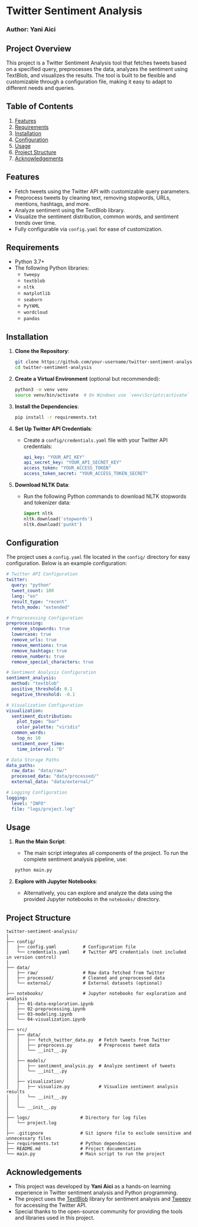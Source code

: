# Twitter Sentiment Analysis

### Author: Yani Aici

## Project Overview

This project is a Twitter Sentiment Analysis tool that fetches tweets based on a specified query, preprocesses the data, analyzes the sentiment using TextBlob, and visualizes the results. The tool is built to be flexible and customizable through a configuration file, making it easy to adapt to different needs and queries.

## Table of Contents

1. [Features](#features)
2. [Requirements](#requirements)
3. [Installation](#installation)
4. [Configuration](#configuration)
5. [Usage](#usage)
6. [Project Structure](#project-structure)
7. [Acknowledgements](#acknowledgements)

## Features

- Fetch tweets using the Twitter API with customizable query parameters.
- Preprocess tweets by cleaning text, removing stopwords, URLs, mentions, hashtags, and more.
- Analyze sentiment using the TextBlob library.
- Visualize the sentiment distribution, common words, and sentiment trends over time.
- Fully configurable via `config.yaml` for ease of customization.

## Requirements

- Python 3.7+
- The following Python libraries:
  - `tweepy`
  - `textblob`
  - `nltk`
  - `matplotlib`
  - `seaborn`
  - `PyYAML`
  - `wordcloud`
  - `pandas`

## Installation

1. **Clone the Repository**:
   ```bash
   git clone https://github.com/your-username/twitter-sentiment-analysis.git
   cd twitter-sentiment-analysis
   ```

2. **Create a Virtual Environment** (optional but recommended):
   ```bash
   python3 -m venv venv
   source venv/bin/activate  # On Windows use `venv\Scripts\activate`
   ```

3. **Install the Dependencies**:
   ```bash
   pip install -r requirements.txt
   ```

4. **Set Up Twitter API Credentials**:
   - Create a `config/credentials.yaml` file with your Twitter API credentials:

     ```yaml
     api_key: "YOUR_API_KEY"
     api_secret_key: "YOUR_API_SECRET_KEY"
     access_token: "YOUR_ACCESS_TOKEN"
     access_token_secret: "YOUR_ACCESS_TOKEN_SECRET"
     ```

5. **Download NLTK Data**:
   - Run the following Python commands to download NLTK stopwords and tokenizer data:

     ```python
     import nltk
     nltk.download('stopwords')
     nltk.download('punkt')
     ```

## Configuration

The project uses a `config.yaml` file located in the `config/` directory for easy configuration. Below is an example configuration:

```yaml
# Twitter API Configuration
twitter:
  query: "python"
  tweet_count: 100
  lang: "en"
  result_type: "recent"
  fetch_mode: "extended"

# Preprocessing Configuration
preprocessing:
  remove_stopwords: true
  lowercase: true
  remove_urls: true
  remove_mentions: true
  remove_hashtags: true
  remove_numbers: true
  remove_special_characters: true

# Sentiment Analysis Configuration
sentiment_analysis:
  method: "textblob"
  positive_threshold: 0.1
  negative_threshold: -0.1

# Visualization Configuration
visualization:
  sentiment_distribution:
    plot_type: "bar"
    color_palette: "viridis"
  common_words:
    top_n: 10
  sentiment_over_time:
    time_interval: "D"

# Data Storage Paths
data_paths:
  raw_data: "data/raw/"
  processed_data: "data/processed/"
  external_data: "data/external/"

# Logging Configuration
logging:
  level: "INFO"
  file: "logs/project.log"
```

## Usage

1. **Run the Main Script**:
   - The main script integrates all components of the project. To run the complete sentiment analysis pipeline, use:

   ```bash
   python main.py
   ```

2. **Explore with Jupyter Notebooks**:
   - Alternatively, you can explore and analyze the data using the provided Jupyter notebooks in the `notebooks/` directory.

## Project Structure

```plaintext
twitter-sentiment-analysis/
│
├── config/
│   ├── config.yaml          # Configuration file
│   └── credentials.yaml     # Twitter API credentials (not included in version control)
│
├── data/
│   ├── raw/                 # Raw data fetched from Twitter
│   ├── processed/           # Cleaned and preprocessed data
│   └── external/            # External datasets (optional)
│
├── notebooks/               # Jupyter notebooks for exploration and analysis
│   ├── 01-data-exploration.ipynb
│   ├── 02-preprocessing.ipynb
│   ├── 03-modeling.ipynb
│   └── 04-visualization.ipynb
│
├── src/
│   ├── data/
│   │   ├── fetch_twitter_data.py  # Fetch tweets from Twitter
│   │   ├── preprocess.py          # Preprocess tweet data
│   │   └── __init__.py
│   │
│   ├── models/
│   │   ├── sentiment_analysis.py  # Analyze sentiment of tweets
│   │   └── __init__.py
│   │
│   ├── visualization/
│   │   ├── visualize.py           # Visualize sentiment analysis results
│   │   └── __init__.py
│   │
│   └── __init__.py
│
├── logs/                   # Directory for log files
│   └── project.log
│
├── .gitignore              # Git ignore file to exclude sensitive and unnecessary files
├── requirements.txt        # Python dependencies
├── README.md               # Project documentation
└── main.py                 # Main script to run the project
```

## Acknowledgements

- This project was developed by **Yani Aici** as a hands-on learning experience in Twitter sentiment analysis and Python programming.
- The project uses the [TextBlob](https://textblob.readthedocs.io/en/dev/) library for sentiment analysis and [Tweepy](https://www.tweepy.org/) for accessing the Twitter API.
- Special thanks to the open-source community for providing the tools and libraries used in this project.